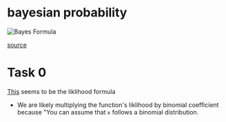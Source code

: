 # bayesian probability

![Bayes Formula](https://miro.medium.com/v2/resize:fit:1400/format:webp/1*oKi6F9CNeCyhLajj_RRSoA.jpeg)

  [source](https://towardsdatascience.com/what-is-bayes-rule-bb6598d8a2fd)

# Task 0

[This](https://stats.stackexchange.com/questions/181035/how-to-derive-the-likelihood-function-for-binomial-distribution-for-parameter-es) seems to be the liklihood formula

* We are likely multiplying the function's liklihood by binomial coefficient because "You can assume that `x` follows a binomial distribution.

